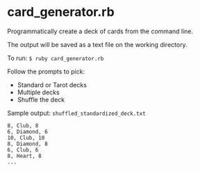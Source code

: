 # card_generator.rb

Programmatically create a deck of cards from the command line.

The output will be saved as a text file on the working directory.

To run: `$ ruby card_generator.rb`

Follow the prompts to pick:
  - Standard or Tarot decks
  - Multiple decks
  - Shuffle the deck

Sample output: `shuffled_standardized_deck.txt`

```
8, Club, 8
6, Diamond, 6
10, Club, 10
8, Diamond, 8
6, Club, 6
8, Heart, 8
...
```
